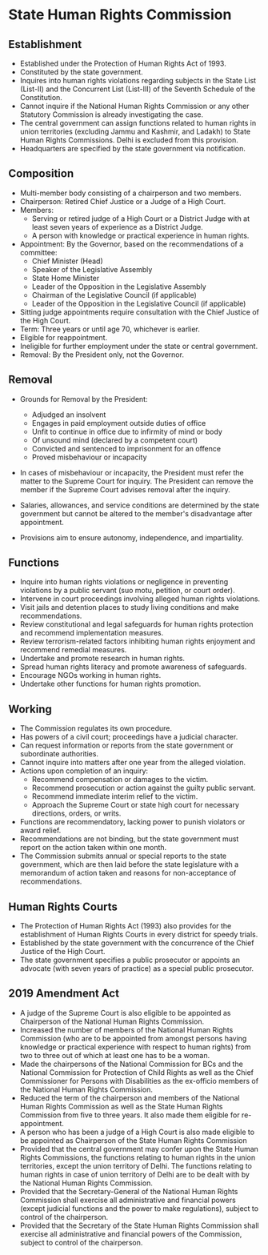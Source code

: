 # State Human Rights Commission

## Establishment

*   Established under the Protection of Human Rights Act of 1993.
*   Constituted by the state government.
*   Inquires into human rights violations regarding subjects in the State List (List-II) and the Concurrent List (List-III) of the Seventh Schedule of the Constitution.
*   Cannot inquire if the National Human Rights Commission or any other Statutory Commission is already investigating the case.
*   The central government can assign functions related to human rights in union territories (excluding Jammu and Kashmir, and Ladakh) to State Human Rights Commissions. Delhi is excluded from this provision.
*   Headquarters are specified by the state government via notification.

## Composition

*   Multi-member body consisting of a chairperson and two members.
*   Chairperson: Retired Chief Justice or a Judge of a High Court.
*   Members:
    *   Serving or retired judge of a High Court or a District Judge with at least seven years of experience as a District Judge.
    *   A person with knowledge or practical experience in human rights.
*   Appointment: By the Governor, based on the recommendations of a committee:
    *   Chief Minister (Head)
    *   Speaker of the Legislative Assembly
    *   State Home Minister
    *   Leader of the Opposition in the Legislative Assembly
    *   Chairman of the Legislative Council (if applicable)
    *   Leader of the Opposition in the Legislative Council (if applicable)
*   Sitting judge appointments require consultation with the Chief Justice of the High Court.
*   Term: Three years or until age 70, whichever is earlier.
*   Eligible for reappointment.
*   Ineligible for further employment under the state or central government.
*   Removal: By the President only, not the Governor.

## Removal

*   Grounds for Removal by the President:
    *   Adjudged an insolvent
    *   Engages in paid employment outside duties of office
    *   Unfit to continue in office due to infirmity of mind or body
    *   Of unsound mind (declared by a competent court)
    *   Convicted and sentenced to imprisonment for an offence
    *   Proved misbehaviour or incapacity

*   In cases of misbehaviour or incapacity, the President must refer the matter to the Supreme Court for inquiry. The President can remove the member if the Supreme Court advises removal after the inquiry.
*   Salaries, allowances, and service conditions are determined by the state government but cannot be altered to the member's disadvantage after appointment.
*   Provisions aim to ensure autonomy, independence, and impartiality.

## Functions

*   Inquire into human rights violations or negligence in preventing violations by a public servant (suo motu, petition, or court order).
*   Intervene in court proceedings involving alleged human rights violations.
*   Visit jails and detention places to study living conditions and make recommendations.
*   Review constitutional and legal safeguards for human rights protection and recommend implementation measures.
*   Review terrorism-related factors inhibiting human rights enjoyment and recommend remedial measures.
*   Undertake and promote research in human rights.
*   Spread human rights literacy and promote awareness of safeguards.
*   Encourage NGOs working in human rights.
*   Undertake other functions for human rights promotion.

## Working

*   The Commission regulates its own procedure.
*   Has powers of a civil court; proceedings have a judicial character.
*   Can request information or reports from the state government or subordinate authorities.
*   Cannot inquire into matters after one year from the alleged violation.
*   Actions upon completion of an inquiry:
    *   Recommend compensation or damages to the victim.
    *   Recommend prosecution or action against the guilty public servant.
    *   Recommend immediate interim relief to the victim.
    *   Approach the Supreme Court or state high court for necessary directions, orders, or writs.
*   Functions are recommendatory, lacking power to punish violators or award relief.
*   Recommendations are not binding, but the state government must report on the action taken within one month.
*   The Commission submits annual or special reports to the state government, which are then laid before the state legislature with a memorandum of action taken and reasons for non-acceptance of recommendations.

## Human Rights Courts

*   The Protection of Human Rights Act (1993) also provides for the establishment of Human Rights Courts in every district for speedy trials.
*   Established by the state government with the concurrence of the Chief Justice of the High Court.
*   The state government specifies a public prosecutor or appoints an advocate (with seven years of practice) as a special public prosecutor.

## 2019 Amendment Act

*   A judge of the Supreme Court is also eligible to be appointed as Chairperson of the National Human Rights Commission.
*   Increased the number of members of the National Human Rights Commission (who are to be appointed from amongst persons having knowledge or practical experience with respect to human rights) from two to three out of which at least one has to be a woman.
*   Made the chairpersons of the National Commission for BCs and the National Commission for Protection of Child Rights as well as the Chief Commissioner for Persons with Disabilities as the ex-officio members of the National Human Rights Commission.
*   Reduced the term of the chairperson and members of the National Human Rights Commission as well as the State Human Rights Commission from five to three years. It also made them eligible for re-appointment.
*   A person who has been a judge of a High Court is also made eligible to be appointed as Chairperson of the State Human Rights Commission
*   Provided that the central government may confer upon the State Human Rights Commissions, the functions relating to human rights in the union territories, except the union territory of Delhi. The functions relating to human rights in case of union territory of Delhi are to be dealt with by the National Human Rights Commission.
*   Provided that the Secretary-General of the National Human Rights Commission shall exercise all administrative and financial powers (except judicial functions and the power to make regulations), subject to control of the chairperson.
*   Provided that the Secretary of the State Human Rights Commission shall exercise all administrative and financial powers of the Commission, subject to control of the chairperson.
